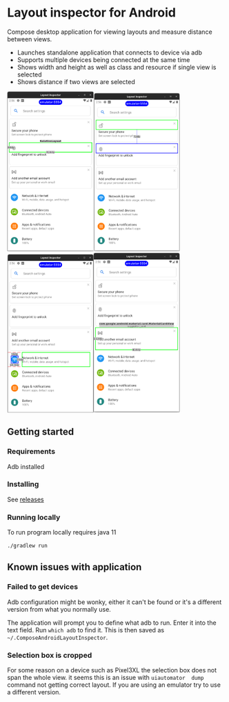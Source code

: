 # Layout inspector for Android

Compose desktop application for viewing layouts and measure distance between views. 

- Launches standalone application that connects to device via adb
- Supports multiple devices being connected at the same time
- Shows width and height as well as class and resource if single view is selected
- Shows distance if two views are selected

<img src="pictures/showcase1.png" width=200 /><img src="pictures/showcase2.png" width=200 />
<img src="pictures/showcase3.png" width=200 /><img src="pictures/showcase4.png" width=200 />

## Getting started

### Requirements
Adb installed

### Installing

See [releases](https://github.com/ollesate/ComposeAndroidLayoutInspector/releases)

### Running locally

To run program locally requires java 11

```bash
./gradlew run
```

## Known issues with application

### Failed to get devices

Adb configuration might be wonky, either it can't be found or it's a different version from what you normally use.

The application will prompt you to define what adb to run. Enter it into the text field. Run `which adb` to find it. This is then saved as `~/.ComposeAndroidLayoutInspector`.

### Selection box is cropped

For some reason on a device such as Pixel3XL the selection box does not span the whole view. it seems this is an issue with 
`uiautomator  dump` command not getting correct layout. If you are using an emulator try to use a different version.
